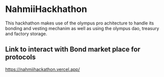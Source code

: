 # NahmiiHackhathon
This hackhathon makes use of the olympus pro achitecture to handle its bonding and vesting mechanim as well as using the olympus dao, treasury and factory storage.
## Link to interact with Bond market place for protocols
https://nahmiihackathon.vercel.app/
